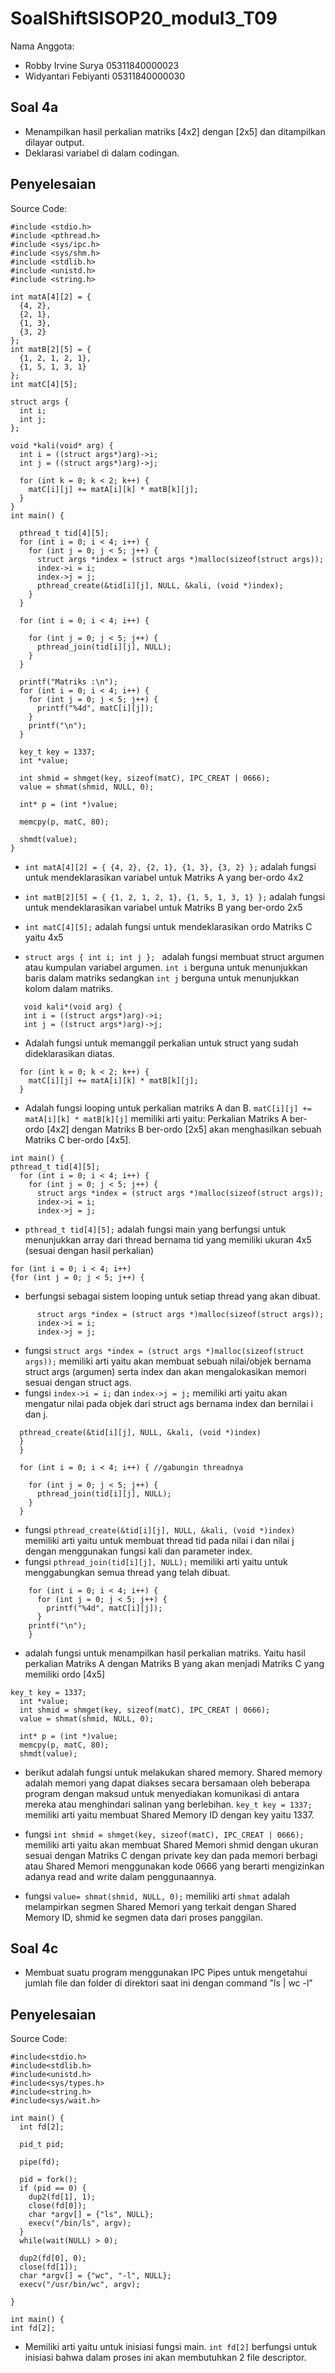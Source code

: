 # SoalShiftSISOP20_modul3_T09

Nama Anggota: 
  - Robby Irvine Surya 05311840000023
  - Widyantari Febiyanti 05311840000030

## Soal 4a
  - Menampilkan hasil perkalian matriks [4x2] dengan [2x5] dan ditampilkan dilayar output. 
  - Deklarasi variabel di dalam codingan. 
## Penyelesaian
Source Code: 
``` 
#include <stdio.h>
#include <pthread.h>
#include <sys/ipc.h>
#include <sys/shm.h>
#include <stdlib.h>
#include <unistd.h>
#include <string.h>

int matA[4][2] = {
  {4, 2},
  {2, 1},
  {1, 3},
  {3, 2}
};
int matB[2][5] = {
  {1, 2, 1, 2, 1},
  {1, 5, 1, 3, 1}
};
int matC[4][5];

struct args { 
  int i;
  int j;
};

void *kali(void* arg) { 
  int i = ((struct args*)arg)->i; 
  int j = ((struct args*)arg)->j; 

  for (int k = 0; k < 2; k++) { 
    matC[i][j] += matA[i][k] * matB[k][j]; 
  }
} 
int main() {

  pthread_t tid[4][5]; 
  for (int i = 0; i < 4; i++) {
    for (int j = 0; j < 5; j++) {
      struct args *index = (struct args *)malloc(sizeof(struct args));
      index->i = i;
      index->j = j;
      pthread_create(&tid[i][j], NULL, &kali, (void *)index);
    }
  }

  for (int i = 0; i < 4; i++) { 

    for (int j = 0; j < 5; j++) {
      pthread_join(tid[i][j], NULL);
    }
  }

  printf("Matriks :\n"); 
  for (int i = 0; i < 4; i++) {
    for (int j = 0; j < 5; j++) {
      printf("%4d", matC[i][j]);
    }
    printf("\n");
  }
 
  key_t key = 1337;
  int *value;

  int shmid = shmget(key, sizeof(matC), IPC_CREAT | 0666);
  value = shmat(shmid, NULL, 0);

  int* p = (int *)value;

  memcpy(p, matC, 80);

  shmdt(value);
}
```

- ```int matA[4][2] = { {4, 2}, {2, 1}, {1, 3}, {3, 2} };``` 
  adalah fungsi untuk mendeklarasikan variabel untuk Matriks A yang ber-ordo 4x2
- ```int matB[2][5] = { {1, 2, 1, 2, 1}, {1, 5, 1, 3, 1} };```
  adalah fungsi untuk mendeklarasikan variabel untuk Matriks B yang ber-ordo 2x5
- ```int matC[4][5];``` 
  adalah fungsi untuk mendeklarasikan ordo Matriks C yaitu 4x5
  
-  ```struct args { int i; int j }; ``` 
  adalah fungsi membuat struct argumen atau kumpulan variabel argumen. ```int i``` berguna untuk menunjukkan baris dalam matriks    sedangkan ```int j``` berguna untuk menunjukkan kolom dalam matriks. 
  
``` 
   void kali*(void arg) {
   int i = ((struct args*)arg)->i;
   int j = ((struct args*)arg)->j;
```
- Adalah fungsi untuk memanggil perkalian untuk struct yang sudah dideklarasikan diatas.

```
  for (int k = 0; k < 2; k++) { 
    matC[i][j] += matA[i][k] * matB[k][j]; 
  }
```
- Adalah fungsi looping untuk perkalian matriks A dan B. ```matC[i][j] += matA[i][k] * matB[k][j]``` 
memiliki arti yaitu: Perkalian Matriks A ber-ordo [4x2] dengan Matriks B ber-ordo [2x5] akan menghasilkan sebuah Matriks C ber-ordo [4x5]. 

```
int main() {
pthread_t tid[4][5];
  for (int i = 0; i < 4; i++) {
    for (int j = 0; j < 5; j++) {
      struct args *index = (struct args *)malloc(sizeof(struct args));
      index->i = i;
      index->j = j;
```
- ```pthread_t tid[4][5];``` adalah fungsi main yang berfungsi untuk menunjukkan array dari thread bernama tid yang memiliki ukuran 4x5 (sesuai dengan hasil perkalian) 

```
for (int i = 0; i < 4; i++) 
{for (int j = 0; j < 5; j++) {
``` 
- berfungsi sebagai sistem looping untuk setiap thread yang akan dibuat. 


``` 
      struct args *index = (struct args *)malloc(sizeof(struct args));
      index->i = i;
      index->j = j;
```
- fungsi  ```struct args *index = (struct args *)malloc(sizeof(struct args));``` memiliki arti yaitu akan membuat sebuah nilai/objek bernama struct args (argumen) serta index dan akan mengalokasikan memori sesuai dengan struct ags. 
- fungsi ```index->i = i;``` dan ```index->j = j;``` memiliki arti yaitu akan mengatur nilai pada objek dari struct ags bernama index dan bernilai i dan j. 

```
  pthread_create(&tid[i][j], NULL, &kali, (void *)index)
  }
  }

  for (int i = 0; i < 4; i++) { //gabungin threadnya

    for (int j = 0; j < 5; j++) {
      pthread_join(tid[i][j], NULL);
    }
  }
```

- fungsi ```pthread_create(&tid[i][j], NULL, &kali, (void *)index)``` memiliki arti yaitu untuk membuat thread tid pada nilai i dan nilai j dengan menggunakan fungsi kali dan parameter index. 
- fungsi ```pthread_join(tid[i][j], NULL);``` memiliki arti yaitu untuk menggabungkan semua thread yang telah dibuat. 

``` printf("Matriks :\n");
    for (int i = 0; i < 4; i++) {
      for (int j = 0; j < 5; j++) {
        printf("%4d", matC[i][j]);
      }
    printf("\n");
    }
``` 
- adalah fungsi untuk menampilkan hasil perkalian matriks. Yaitu hasil perkalian Matriks A dengan Matriks B yang akan menjadi Matriks C yang memiliki ordo [4x5]

```
key_t key = 1337;
  int *value;
  int shmid = shmget(key, sizeof(matC), IPC_CREAT | 0666);
  value = shmat(shmid, NULL, 0);

  int* p = (int *)value;
  memcpy(p, matC, 80);
  shmdt(value);
```
- berikut adalah fungsi untuk melakukan shared memory. Shared memory adalah memori yang dapat diakses secara bersamaan oleh beberapa program  dengan maksud untuk menyediakan komunikasi di antara mereka atau menghindari salinan yang berlebihan. ```key_t key = 1337;``` memiliki arti yaitu membuat Shared Memory ID dengan key yaitu 1337. 

- fungsi ```int shmid = shmget(key, sizeof(matC), IPC_CREAT | 0666);``` memiliki arti yaitu akan membuat Shared Memori shmid dengan ukuran sesuai dengan Matriks C dengan private key dan pada memori berbagi atau Shared Memori menggunakan kode 0666 yang berarti mengizinkan adanya read and write dalam penggunaannya. 
- fungsi ```value= shmat(shmid, NULL, 0);``` memiliki arti ```shmat``` adalah melampirkan segmen Shared Memori yang terkait dengan Shared Memory ID, shmid ke segmen data dari proses panggilan. 


## Soal 4c
  - Membuat suatu program menggunakan IPC Pipes untuk mengetahui jumlah file dan folder di direktori saat ini dengan command "ls | wc -l"

## Penyelesaian
Source Code: 
```
#include<stdio.h>
#include<stdlib.h>
#include<unistd.h>
#include<sys/types.h>
#include<string.h>
#include<sys/wait.h>

int main() {
  int fd[2];

  pid_t pid;

  pipe(fd);

  pid = fork();
  if (pid == 0) {
    dup2(fd[1], 1);
    close(fd[0]);
    char *argv[] = {"ls", NULL};
    execv("/bin/ls", argv);
  }
  while(wait(NULL) > 0);

  dup2(fd[0], 0);
  close(fd[1]);
  char *argv[] = {"wc", "-l", NULL};
  execv("/usr/bin/wc", argv);

}
```

```
int main() {
int fd[2];
```
- Memiliki arti yaitu untuk inisiasi fungsi main. ```int fd[2]``` berfungsi untuk inisiasi bahwa dalam proses ini akan membutuhkan 2 file descriptor. 
